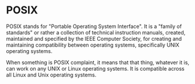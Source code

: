 # POSIX

POSIX stands for "Portable Operating System Interface". It is a "family of standards"
or rather a collection of technical instruction manuals, created, maintained and
specified by the IEEE Computer Society, for creating and maintaining compatibility
between operating systems, specifically UNIX operating systems.

When something is POSIX complaint, it means that that thing, whatever it is, can work on
any UNIX or Linux operating systems. It is compatible across all Linux and Unix
operating systems.